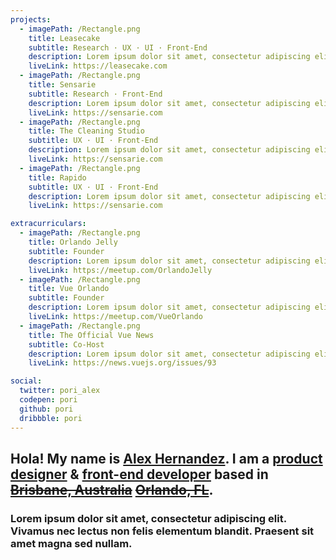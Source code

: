 ```yaml
---
projects: 
  - imagePath: /Rectangle.png
    title: Leasecake
    subtitle: Research · UX · UI · Front-End
    description: Lorem ipsum dolor sit amet, consectetur adipiscing elit. Vivamus nec lectus non felis elementum blandit. Praesent sit amet magna sed nullam.
    liveLink: https://leasecake.com
  - imagePath: /Rectangle.png
    title: Sensarie
    subtitle: Research · Front-End
    description: Lorem ipsum dolor sit amet, consectetur adipiscing elit. Vivamus nec lectus non felis elementum blandit. Praesent sit amet magna sed nullam.
    liveLink: https://sensarie.com
  - imagePath: /Rectangle.png
    title: The Cleaning Studio
    subtitle: UX · UI · Front-End
    description: Lorem ipsum dolor sit amet, consectetur adipiscing elit. Vivamus nec lectus non felis elementum blandit. Praesent sit amet magna sed nullam.
    liveLink: https://sensarie.com
  - imagePath: /Rectangle.png
    title: Rapido
    subtitle: UX · UI · Front-End
    description: Lorem ipsum dolor sit amet, consectetur adipiscing elit. Vivamus nec lectus non felis elementum blandit. Praesent sit amet magna sed nullam.
    liveLink: https://sensarie.com

extracurriculars: 
  - imagePath: /Rectangle.png
    title: Orlando Jelly
    subtitle: Founder
    description: Lorem ipsum dolor sit amet, consectetur adipiscing elit. Vivamus nec lectus non felis elementum blandit. Praesent sit amet magna sed nullam.
    liveLink: https://meetup.com/OrlandoJelly
  - imagePath: /Rectangle.png
    title: Vue Orlando
    subtitle: Founder
    description: Lorem ipsum dolor sit amet, consectetur adipiscing elit. Vivamus nec lectus non felis elementum blandit. Praesent sit amet magna sed nullam.
    liveLink: https://meetup.com/VueOrlando
  - imagePath: /Rectangle.png
    title: The Official Vue News
    subtitle: Co-Host
    description: Lorem ipsum dolor sit amet, consectetur adipiscing elit. Vivamus nec lectus non felis elementum blandit. Praesent sit amet magna sed nullam.
    liveLink: https://news.vuejs.org/issues/93

social:
  twitter: pori_alex
  codepen: pori
  github: pori
  dribbble: pori
---
```


## Hola! My name is [Alex Hernandez](#). I am a [product designer](#) & [front-end developer](#) based in [~~Brisbane, Australia~~](#) [ ~~Orlando, FL~~](#).

### Lorem ipsum dolor sit amet, consectetur adipiscing elit. Vivamus nec lectus non felis elementum blandit. Praesent sit amet magna sed nullam.
